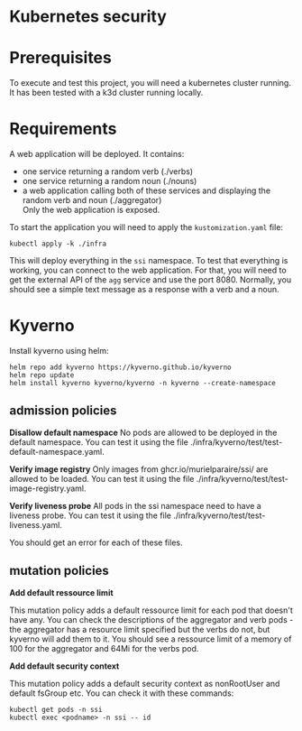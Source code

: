 # Kubernetes security


# Prerequisites

To execute and test this project, you will need a kubernetes cluster running.
It has been tested with a k3d cluster running locally.

# Requirements

A web application will be deployed. It contains:  
- one service returning a random verb (./verbs)  
- one service returning a random noun (./nouns)  
- a web application calling both of these services and displaying the random verb and noun (./aggregator)  
Only the web application is exposed.

To start the application you will need to apply the `kustomization.yaml` file:
```
kubectl apply -k ./infra
```

This will deploy everything in the `ssi` namespace.
To test that everything is working, you can connect to the web application. For that, you will need to get the external API of the `agg` service and use the port 8080. Normally, you should see a simple text message as a response with a verb and a noun.

# Kyverno

Install kyverno using helm:
```
helm repo add kyverno https://kyverno.github.io/kyverno
helm repo update
helm install kyverno kyverno/kyverno -n kyverno --create-namespace
```

## admission policies

**Disallow default namespace**
No pods are allowed to be deployed in the default namespace.
You can test it using the file ./infra/kyverno/test/test-default-namespace.yaml.

**Verify image registry**
Only images from ghcr.io/murielparaire/ssi/ are allowed to be loaded.
You can test it using the file ./infra/kyverno/test/test-image-registry.yaml.

**Verify liveness probe**
All pods in the ssi namespace need to have a liveness probe.
You can test it using the file ./infra/kyverno/test/test-liveness.yaml.

You should get an error for each of these files.

## mutation policies

**Add default ressource limit**

This mutation policy adds a default ressource limit for each pod that doesn't have any.
You can check the descriptions of the aggregator and verb pods - the aggregator has a resource limit specified but the verbs do not, but kyverno will add them to it.
You should see a ressource limit of a memory of 100 for the aggregator and 64Mi for the verbs pod.


**Add default security context**

This mutation policy adds a default security context as nonRootUser and default fsGroup etc.
You can check it with these commands:
```
kubectl get pods -n ssi
kubectl exec <podname> -n ssi -- id
```